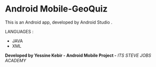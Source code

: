 # Android Mobile-GeoQuiz

 This is an Android app, developed by Android Studio .

 LANGUAGES :
   - JAVA
   - XML



**Developed by Yessine Kebir - Android Mobile Project -** 
*ITS STEVE JOBS ACADEMY*
